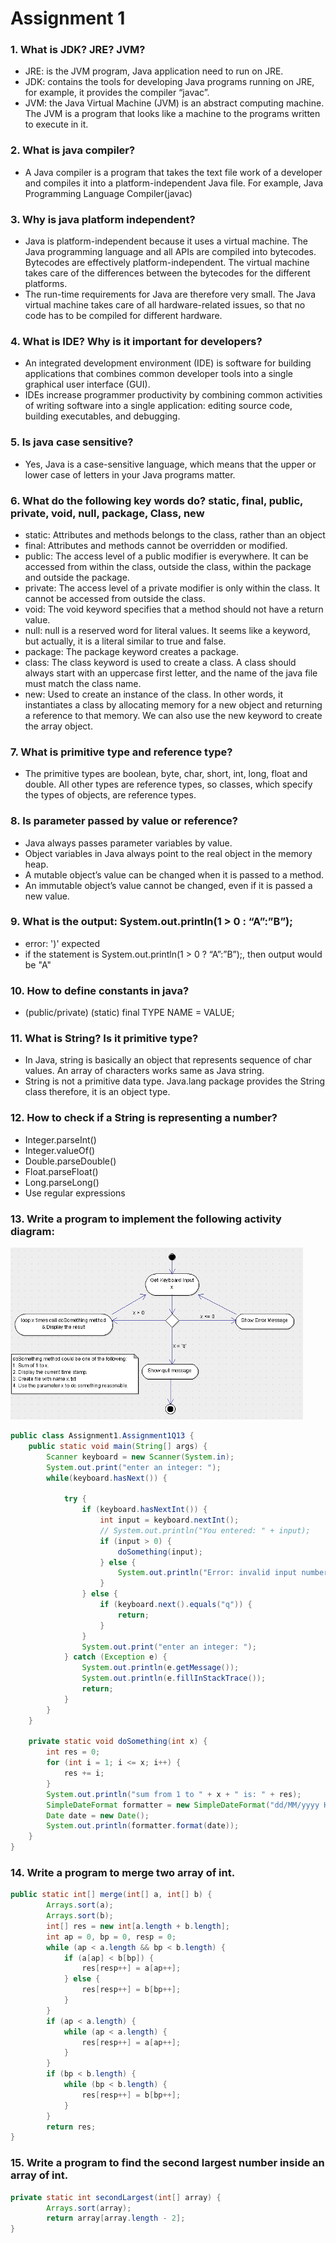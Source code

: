 # Assignment 1

### 1. What is JDK? JRE? JVM?
* JRE: is the JVM program, Java application need to run on JRE.
* JDK: contains the tools for developing Java programs running on JRE, for example, it provides the compiler “javac”.
* JVM: the Java Virtual Machine (JVM) is an abstract computing machine. The JVM is a program that looks like a machine to the programs written to execute in it.
### 2.	What is java compiler?
* A Java compiler is a program that takes the text file work of a developer and compiles it into a platform-independent Java file. For example, Java Programming Language Compiler(javac)
### 3.	Why is java platform independent?
* Java is platform-independent because it uses a virtual machine. The Java programming language and all APIs are compiled into bytecodes. Bytecodes are effectively platform-independent. The virtual machine takes care of the differences between the bytecodes for the different platforms.
* The run-time requirements for Java are therefore very small. The Java virtual machine takes care of all hardware-related issues, so that no code has to be compiled for different hardware.
### 4.	What is IDE? Why is it important for developers?
* An integrated development environment (IDE) is software for building applications that combines common developer tools into a single graphical user interface (GUI).
* IDEs increase programmer productivity by combining common activities of writing software into a single application: editing source code, building executables, and debugging.
### 5.	Is java case sensitive?
* Yes, Java is a case-sensitive language, which means that the upper or lower case of letters in your Java programs matter.
### 6.	What do the following key words do? static, final, public, private, void, null, package, Class, new
* static: Attributes and methods belongs to the class, rather than an object
* final: Attributes and methods cannot be overridden or modified.
* public: The access level of a public modifier is everywhere. It can be accessed from within the class, outside the class, within the package and outside the package.
* private: The access level of a private modifier is only within the class. It cannot be accessed from outside the class.
* void: The void keyword specifies that a method should not have a return value.
* null: null is a reserved word for literal values. It seems like a keyword, but actually, it is a literal similar to true and false.
* package: The package keyword creates a package.
* class: The class keyword is used to create a class. A class should always start with an uppercase first letter, and the name of the java file must match the class name.
* new: Used to create an instance of the class. In other words, it instantiates a class by allocating memory for a new object and returning a reference to that memory. We can also use the new keyword to create the array object.
### 7.	What is primitive type and reference type?
* The primitive types are boolean, byte, char, short, int, long, float and double. All other types are reference types, so classes, which specify the types of objects, are reference types.
### 8.	Is parameter passed by value or reference?
* Java always passes parameter variables by value.
* Object variables in Java always point to the real object in the memory heap.
* A mutable object’s value can be changed when it is passed to a method.
* An immutable object’s value cannot be changed, even if it is passed a new value.
### 9.	What is the output: System.out.println(1 > 0 : “A”:”B”);
* error: ')' expected
* if the statement is System.out.println(1 > 0 ? “A”:”B”);, then output would be "A"
### 10.	How to define constants in java?
* (public/private) (static) final TYPE NAME = VALUE;
### 11.	What is String? Is it primitive type?
* In Java, string is basically an object that represents sequence of char values. An array of characters works same as Java string.
* String is not a primitive data type. Java.lang package provides the String class therefore, it is an object type.
### 12.	How to check if a String is representing a number?
* Integer.parseInt()
* Integer.valueOf()
* Double.parseDouble()
* Float.parseFloat()
* Long.parseLong()
* Use regular expressions
### 13.	Write a program to implement the following activity diagram:
![img.png](../a1q13.png)
```java
public class Assignment1.Assignment1Q13 {
    public static void main(String[] args) {
        Scanner keyboard = new Scanner(System.in);
        System.out.print("enter an integer: ");
        while(keyboard.hasNext()) {

            try {
                if (keyboard.hasNextInt()) {
                    int input = keyboard.nextInt();
                    // System.out.println("You entered: " + input);
                    if (input > 0) {
                        doSomething(input);
                    } else {
                        System.out.println("Error: invalid input number.");
                    }
                } else {
                    if (keyboard.next().equals("q")) {
                        return;
                    }
                }
                System.out.print("enter an integer: ");
            } catch (Exception e) {
                System.out.println(e.getMessage());
                System.out.println(e.fillInStackTrace());
                return;
            }
        }
    }

    private static void doSomething(int x) {
        int res = 0;
        for (int i = 1; i <= x; i++) {
            res += i;
        }
        System.out.println("sum from 1 to " + x + " is: " + res);
        SimpleDateFormat formatter = new SimpleDateFormat("dd/MM/yyyy HH:mm:ss z");
        Date date = new Date();
        System.out.println(formatter.format(date));
    }
}
```

### 14.	Write a program to merge two array of int.
```java
public static int[] merge(int[] a, int[] b) {
        Arrays.sort(a);
        Arrays.sort(b);
        int[] res = new int[a.length + b.length];
        int ap = 0, bp = 0, resp = 0;
        while (ap < a.length && bp < b.length) {
            if (a[ap] < b[bp]) {
                res[resp++] = a[ap++];
            } else {
                res[resp++] = b[bp++];
            }
        }
        if (ap < a.length) {
            while (ap < a.length) {
                res[resp++] = a[ap++];
            }
        }
        if (bp < b.length) {
            while (bp < b.length) {
                res[resp++] = b[bp++];
            }
        }
        return res;
}
```
### 15.	Write a program to find the second largest number inside an array of int.
```java
private static int secondLargest(int[] array) {
        Arrays.sort(array);
        return array[array.length - 2];
}
```